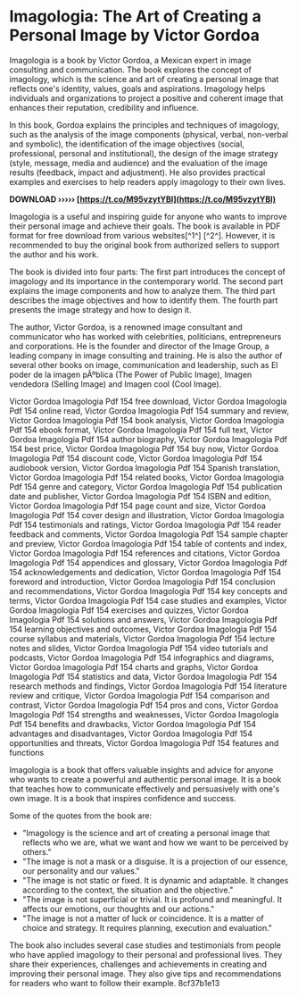 # Imagologia: The Art of Creating a Personal Image by Victor Gordoa
 
Imagologia is a book by Victor Gordoa, a Mexican expert in image consulting and communication. The book explores the concept of imagology, which is the science and art of creating a personal image that reflects one's identity, values, goals and aspirations. Imagology helps individuals and organizations to project a positive and coherent image that enhances their reputation, credibility and influence.
 
In this book, Gordoa explains the principles and techniques of imagology, such as the analysis of the image components (physical, verbal, non-verbal and symbolic), the identification of the image objectives (social, professional, personal and institutional), the design of the image strategy (style, message, media and audience) and the evaluation of the image results (feedback, impact and adjustment). He also provides practical examples and exercises to help readers apply imagology to their own lives.
 
**DOWNLOAD ››››› [https://t.co/M95vzytYBl](https://t.co/M95vzytYBl)**


 
Imagologia is a useful and inspiring guide for anyone who wants to improve their personal image and achieve their goals. The book is available in PDF format for free download from various websites[^1^] [^2^]. However, it is recommended to buy the original book from authorized sellers to support the author and his work.
  
The book is divided into four parts: The first part introduces the concept of imagology and its importance in the contemporary world. The second part explains the image components and how to analyze them. The third part describes the image objectives and how to identify them. The fourth part presents the image strategy and how to design it.
 
The author, Victor Gordoa, is a renowned image consultant and communicator who has worked with celebrities, politicians, entrepreneurs and corporations. He is the founder and director of the Image Group, a leading company in image consulting and training. He is also the author of several other books on image, communication and leadership, such as El poder de la imagen pÃºblica (The Power of Public Image), Imagen vendedora (Selling Image) and Imagen cool (Cool Image).
 
Victor Gordoa Imagologia Pdf 154 free download,  Victor Gordoa Imagologia Pdf 154 online read,  Victor Gordoa Imagologia Pdf 154 summary and review,  Victor Gordoa Imagologia Pdf 154 book analysis,  Victor Gordoa Imagologia Pdf 154 ebook format,  Victor Gordoa Imagologia Pdf 154 full text,  Victor Gordoa Imagologia Pdf 154 author biography,  Victor Gordoa Imagologia Pdf 154 best price,  Victor Gordoa Imagologia Pdf 154 buy now,  Victor Gordoa Imagologia Pdf 154 discount code,  Victor Gordoa Imagologia Pdf 154 audiobook version,  Victor Gordoa Imagologia Pdf 154 Spanish translation,  Victor Gordoa Imagologia Pdf 154 related books,  Victor Gordoa Imagologia Pdf 154 genre and category,  Victor Gordoa Imagologia Pdf 154 publication date and publisher,  Victor Gordoa Imagologia Pdf 154 ISBN and edition,  Victor Gordoa Imagologia Pdf 154 page count and size,  Victor Gordoa Imagologia Pdf 154 cover design and illustration,  Victor Gordoa Imagologia Pdf 154 testimonials and ratings,  Victor Gordoa Imagologia Pdf 154 reader feedback and comments,  Victor Gordoa Imagologia Pdf 154 sample chapter and preview,  Victor Gordoa Imagologia Pdf 154 table of contents and index,  Victor Gordoa Imagologia Pdf 154 references and citations,  Victor Gordoa Imagologia Pdf 154 appendices and glossary,  Victor Gordoa Imagologia Pdf 154 acknowledgements and dedication,  Victor Gordoa Imagologia Pdf 154 foreword and introduction,  Victor Gordoa Imagologia Pdf 154 conclusion and recommendations,  Victor Gordoa Imagologia Pdf 154 key concepts and terms,  Victor Gordoa Imagologia Pdf 154 case studies and examples,  Victor Gordoa Imagologia Pdf 154 exercises and quizzes,  Victor Gordoa Imagologia Pdf 154 solutions and answers,  Victor Gordoa Imagologia Pdf 154 learning objectives and outcomes,  Victor Gordoa Imagologia Pdf 154 course syllabus and materials,  Victor Gordoa Imagologia Pdf 154 lecture notes and slides,  Victor Gordoa Imagologia Pdf 154 video tutorials and podcasts,  Victor Gordoa Imagologia Pdf 154 infographics and diagrams,  Victor Gordoa Imagologia Pdf 154 charts and graphs,  Victor Gordoa Imagologia Pdf 154 statistics and data,  Victor Gordoa Imagologia Pdf 154 research methods and findings,  Victor Gordoa Imagologia Pdf 154 literature review and critique,  Victor Gordoa Imagologia Pdf 154 comparison and contrast,  Victor Gordoa Imagologia Pdf 154 pros and cons,  Victor Gordoa Imagologia Pdf 154 strengths and weaknesses,  Victor Gordoa Imagologia Pdf 154 benefits and drawbacks,  Victor Gordoa Imagologia Pdf 154 advantages and disadvantages,  Victor Gordoa Imagologia Pdf 154 opportunities and threats,  Victor Gordoa Imagologia Pdf 154 features and functions
 
Imagologia is a book that offers valuable insights and advice for anyone who wants to create a powerful and authentic personal image. It is a book that teaches how to communicate effectively and persuasively with one's own image. It is a book that inspires confidence and success.
  
Some of the quotes from the book are:
 
- "Imagology is the science and art of creating a personal image that reflects who we are, what we want and how we want to be perceived by others."
- "The image is not a mask or a disguise. It is a projection of our essence, our personality and our values."
- "The image is not static or fixed. It is dynamic and adaptable. It changes according to the context, the situation and the objective."
- "The image is not superficial or trivial. It is profound and meaningful. It affects our emotions, our thoughts and our actions."
- "The image is not a matter of luck or coincidence. It is a matter of choice and strategy. It requires planning, execution and evaluation."

The book also includes several case studies and testimonials from people who have applied imagology to their personal and professional lives. They share their experiences, challenges and achievements in creating and improving their personal image. They also give tips and recommendations for readers who want to follow their example.
 8cf37b1e13
 
